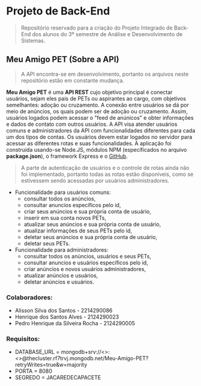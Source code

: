 # Projeto de Back-End

> Repositório reservado para a criação do Projeto Integrado de Back-End dos alunos do 3º semestre de Análise e Desenvolvimento de Sistemas.

## Meu Amigo PET (Sobre a API)

> A API encontra-se em desenvolvimento, portanto os arquivos neste repositório estão em constante mudança.

**Meu Amigo PET** é uma **API REST** cujo objetivo principal é conectar usuários, sejam eles pais de PETs ou aspirantes ao cargo, com objetivos semelhantes: adoção ou cruzamento.
A conexão entre usuários se dá por meio de anúncios, os quais podem ser de adoção ou cruzamento. Assim, usuários logados podem acessar o "feed de anúnicos" e obter informações e dados de contato com outros usuários.
A API visa atender usuários comuns e administradores da API com funcionalidades diferentes para cada um dos tipos de contas.
Os usuários devem estar logados no servidor para acessar as diferentes rotas e suas funcionalidades.
A aplicação foi construida usando-se Node.JS, módulos NPM (específicados no arquivo **package.json**), o framework Express e o [GitHub](https://github.com/Alisson3366/projeto-de-back-end).

> A parte de autenticação de usuários e o controle de rotas ainda não foi implementado, portanto todas as rotas estão disponíveis, como se estivessem sendo acessadas por usuários administradores.

-   Funcionalidade para usuários comuns:
    -   consultar todos os anúncios,
    -   consultar anuncios específicos pelo id,
    -   criar seus anúncios e sua própria conta de usuário,
    -   inserir em sua conta novos PETs,
    -   atualizar seus anúncios e sua própria conta de usuário,
    -   atualizar informações de seus PETs pelo id,
    -   deletar seus anúncios e sua própria conta de usuário,
    -   deletar seus PETs.
-   Funcionalidade para administradores:
    -   consultar todos os anúncios, usuários e seus PETs,
    -   consultar anuncios e usuários específicos pelo id,
    -   criar anúncios e novos usuários administradores,
    -   atualizar anúncios e usuários,
    -   deletar anúncios e usuários.

### Colaboradores:

-   Alisson Silva dos Santos - 2214290086
-   Henrique dos Santos Alves - 2124290023
-   Pedro Henrique da Silveira Rocha - 2124290005

### Requisitos:

-   DATABASE_URL = mongodb+srv://<>:<>@thecluster.rf7trvj.mongodb.net/Meu-Amigo-PET?retryWrites=true&w=majority
-   PORTA = 8080
-   SEGREDO = JACAREDECAPACETE
